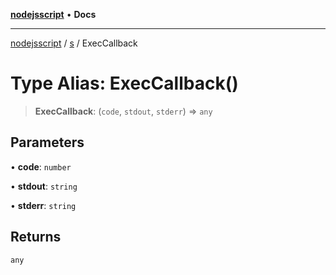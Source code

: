 [**nodejsscript**](../../../README.md) • **Docs**

***

[nodejsscript](../../../README.md) / [s](../README.md) / ExecCallback

# Type Alias: ExecCallback()

> **ExecCallback**: (`code`, `stdout`, `stderr`) => `any`

## Parameters

• **code**: `number`

• **stdout**: `string`

• **stderr**: `string`

## Returns

`any`

